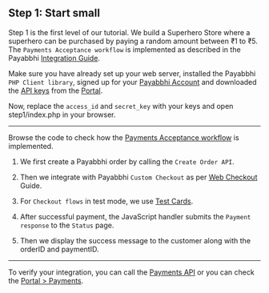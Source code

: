 ## Step 1: Start small

Step 1 is the first level of our tutorial. We build a Superhero Store where a superhero can be purchased by paying a random amount between ₹1 to ₹5.
The `Payments Acceptance workflow` is implemented as described in the Payabbhi [Integration Guide](https://payabbhi.com/docs/integration).

Make sure you have already set up your web server, installed the Payabbhi `PHP Client library`, signed up for your [Payabbhi Account](https://payabbhi.com/docs/account) and downloaded the [API keys](https://payabbhi.com/docs/account/#api-keys) from the [Portal](https://payabbhi.com/portal).

Now, replace the `access_id` and `secret_key` with your keys and open step1/index.php in your browser.

------

Browse the code to check how the [Payments Acceptance workflow](https://payabbhi.com/docs/integration) is implemented.

1. We first create a Payabbhi order by calling the `Create Order API`.

2. Then we integrate with Payabbhi `Custom Checkout` as per [Web Checkout](https://payabbhi.com/docs/checkout) Guide.

3. For `Checkout flows` in test mode, we use [Test Cards](https://payabbhi.com/docs/sandbox).

4. After successful payment, the JavaScript handler submits the `Payment response` to the `Status` page.

5. Then we display the success message to the customer along with the orderID and paymentID.

----

To verify your integration, you can call the [Payments API](https://payabbhi.com/docs/api/#payments) or you can check the [Portal > Payments](https://payabbhi.com/portal/payments).
